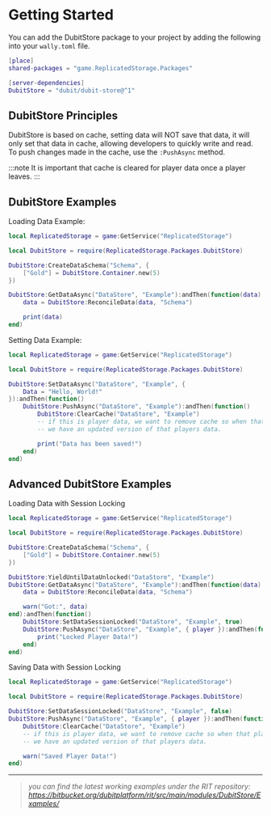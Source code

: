 # Getting Started
You can add the DubitStore package to your project by adding the following into your `wally.toml` file.

```lua
[place]
shared-packages = "game.ReplicatedStorage.Packages"

[server-dependencies]
DubitStore = "dubit/dubit-store@^1"
```

## DubitStore Principles
DubitStore is based on cache, setting data will NOT save that data, it will only set that data in cache, allowing developers to quickly write and read. To push changes made in the cache, use the `:PushAsync` method.

:::note
It is important that cache is cleared for player data once a player leaves.
:::

## DubitStore Examples
Loading Data Example:
```lua
local ReplicatedStorage = game:GetService("ReplicatedStorage")

local DubitStore = require(ReplicatedStorage.Packages.DubitStore)

DubitStore:CreateDataSchema("Schema", {
	["Gold"] = DubitStore.Container.new(5)
})

DubitStore:GetDataAsync("DataStore", "Example"):andThen(function(data)
	data = DubitStore:ReconcileData(data, "Schema")

	print(data)
end)
```

Setting Data Example:
```lua
local ReplicatedStorage = game:GetService("ReplicatedStorage")

local DubitStore = require(ReplicatedStorage.Packages.DubitStore)

DubitStore:SetDataAsync("DataStore", "Example", {
	Data = "Hello, World!"
}):andThen(function()
	DubitStore:PushAsync("DataStore", "Example"):andThen(function()
		DubitStore:ClearCache("DataStore", "Example")
		-- if this is player data, we want to remove cache so when that player rejoins this server,
		-- we have an updated version of that players data.

		print("Data has been saved!")
	end)
end)
```

## Advanced DubitStore Examples

Loading Data with Session Locking
```lua
local ReplicatedStorage = game:GetService("ReplicatedStorage")

local DubitStore = require(ReplicatedStorage.Packages.DubitStore)

DubitStore:CreateDataSchema("Schema", {
	["Gold"] = DubitStore.Container.new(5)
})

DubitStore:YieldUntilDataUnlocked("DataStore", "Example")
DubitStore:GetDataAsync("DataStore", "Example"):andThen(function(data)
	data = DubitStore:ReconcileData(data, "Schema")

	warn("Got:", data)
end):andThen(function()
	DubitStore:SetDataSessionLocked("DataStore", "Example", true)
	DubitStore:PushAsync("DataStore", "Example", { player }):andThen(function()
		print("Locked Player Data!")
	end)
end)
```

Saving Data with Session Locking
```lua
local ReplicatedStorage = game:GetService("ReplicatedStorage")

local DubitStore = require(ReplicatedStorage.Packages.DubitStore)

DubitStore:SetDataSessionLocked("DataStore", "Example", false)
DubitStore:PushAsync("DataStore", "Example", { player }):andThen(function()
	DubitStore:ClearCache("DataStore", "Example")
	-- if this is player data, we want to remove cache so when that player rejoins this server,
	-- we have an updated version of that players data.

	warn("Saved Player Data!")
end)
```

---

> *you can find the latest working examples under the RIT repository: https://bitbucket.org/dubitplatform/rit/src/main/modules/DubitStore/Examples/*